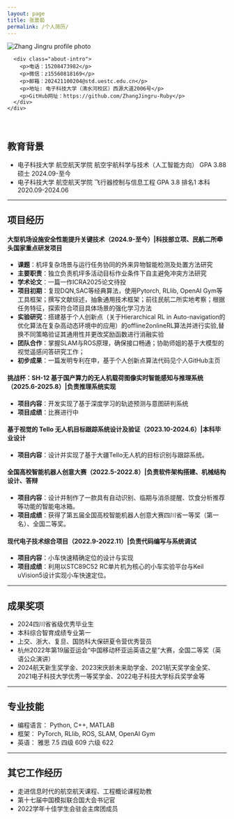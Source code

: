 ```yaml
---
layout: page
title: 张景茹
permalink: /个人简历/
---
```


<section class="about-hero">
  <div class="container">
    <div class="about-wrapper">
      <div class="about-image">
        <img src="{{ site.baseurl }}/images/02.jpg" alt="Zhang Jingru profile photo" />
      </div>

      <div class="about-intro">
        <p>电话：15208473982</p>
        <p>微信：z15560818169</p>
        <p>邮箱：202421100204@std.uestc.edu.cn</p>
        <p>地址: 电子科技大学（清水河校区）西源大道2006号</p>
        <p>GitHub网址：https://github.com/ZhangJingru-Ruby</p>
      </div>
    </div>
  </div>
</section>

<div style="margin-top: 4rem;"></div>

## 教育背景

- 电子科技大学 航空航天学院 航空宇航科学与技术（人工智能方向） 	GPA 3.88        硕士	2024.09-至今
- 电子科技大学 航空航天学院 飞行器控制与信息工程 	           GPA 3.8 排名1   本科	   2020.09-2024.06

---

## 项目经历

#### 大型机场设施安全性能提升关键技术（2024.9-至今）|科技部立项、民航二所牵头国家重点研发项目

- **课题**：机坪复杂场景与运行任务协同的外来异物智能检测及处置方法研究
- **主要职责**：独立负责机坪多活动目标作业条件下自主避免冲突方法研究
- **学术论文**：一篇一作ICRA2025论文待投
- **项目初期**：复现DQN,SAC等经典算法，使用Pytorch, RLlib, OpenAI Gym等工具框架；撰写文献综述，抽象通用技术框架；前往民航二所实地考察；根据任务特征，探索符合项目具体场景的强化学习方法
- **实验研究**：搭建基于个人创新点（关于Hierarchical RL in Auto-navigation的优化算法在复杂高动态环境中的应用）的offline2onlineRL算法并进行实验,替换不同策略验证其通用性并更改奖励函数进行消融实验
- **团队合作**：掌握SLAM与ROS原理，确保接口畅通；协助师姐的基于大模型的视觉遥感问答研究工作；
- **初步成果**：一篇发明专利在申，基于个人创新点算法代码见个人GitHub主页

#### 挑战杯：SH-12 基于国产算力的无人机载荷图像实时智能感知与推理系统（2025.6-2025.8）|负责推理系统实现

- **项目内容**：开发实现了基于深度学习的轨迹预测与意图研判系统 
- **项目成绩**：比赛进行中

#### 基于视觉的 Tello 无人机目标跟踪系统设计及验证（2023.10-2024.6）|本科毕业设计

- **项目内容**：设计并实现了基于大疆Tello无人机的目标识别与跟踪系统。

#### 全国高校智能机器人创意大赛（2022.5-2022.8）|负责软件架构搭建、机械结构设计、答辩

- **项目内容**：设计并制作了一款具有自动识别、临期与消杀提醒、饮食分析推荐等功能的智能电冰箱。
- **项目成绩**：获得了第五届全国高校智能机器人创意大赛四川省一等奖（第一名）、全国二等奖。

#### 现代电子技术综合项目（2022.9-2022.11）|负责代码编写与系统调试

- **项目内容**：小车快速精确定位的设计与实现
- **项目成绩**：利用以STC89C52 RC单片机为核心的小车实验平台与Keil uVision5设计实现小车快速定位。

---

## 成果奖项

- 2024四川省省级优秀毕业生
- 本科综合智育成绩专业第一
- 上交、浙大、复旦、国防科大保研夏令营优秀营员
- 杭州2022年第19届亚运会“中国移动杯亚运英语之星”大赛，全国二等奖（英语公众演讲）
- 2024航天新生奖学金、2023宋庆龄未来助学金、2021航天奖学金全奖、2021电子科技大学优秀一等奖学金、2022电子科技大学标兵奖学金等

---

## 专业技能

- 编程语言： Python, C++, MATLAB
- 框架： PyTorch, RLlib, ROS, SLAM, OpenAI Gym
- 英语： 雅思 7.5 四级 609 六级 622

---

## 其它工作经历

- 走进信息时代的航空航天课程、工程概论课程助教
- 第十七届中国模拟联合国大会书记官
- 2022学年十佳学生会驻会主席团成员
